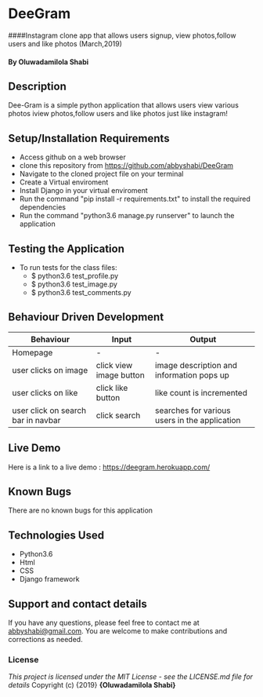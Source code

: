 # DeeGram
####Instagram clone app that allows users signup, view photos,follow users and like photos (March,2019)
#### By **Oluwadamilola Shabi**
## Description
Dee-Gram is a simple python application that allows users view various photos iview photos,follow users and like photos just like instagram!
## Setup/Installation Requirements
* Access github on a web browser
* clone this repository  from https://github.com/abbyshabi/DeeGram
* Navigate to the cloned project file on your terminal
* Create a Virtual enviroment
* Install Django in your virtual enviroment
* Run the command "pip install -r requirements.txt" to install the required dependencies
* Run the command "python3.6 manage.py runserver" to launch the application
## Testing the Application
* To run tests for the class files:
  * $ python3.6 test_profile.py
  * $ python3.6 test_image.py
  * $ python3.6 test_comments.py
## Behaviour Driven Development
|Behaviour| Input | Output|
|---------|-------|-------|
|Homepage| - | -
|user clicks on  image| click view image button | image description and information pops up
|user clicks on like | click like button | like count is incremented
|user click on search bar in navbar| click search| searches for various users in the application


## Live Demo
 Here is a link to a live demo : https://deegram.herokuapp.com/
## Known Bugs
There are no known bugs for this application
## Technologies Used
* Python3.6
* Html
* CSS
* Django framework

## Support and contact details
If you have any questions, please feel free to contact me at abbyshabi@gmail.com. You are welcome to make contributions and corrections as needed.
### License
*This project is licensed under the MIT License - see the LICENSE.md file for details*
Copyright (c) {2019} **{Oluwadamilola Shabi}**
